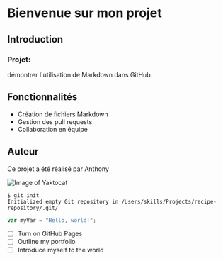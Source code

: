 # Bienvenue sur mon projet

## Introduction
### Projet:
démontrer l'utilisation de Markdown dans GitHub.

## Fonctionnalités
- Création de fichiers Markdown
- Gestion des pull requests
- Collaboration en équipe

## Auteur
Ce projet a été réalisé par Anthony

![Image of Yaktocat](https://octodex.github.com/images/yaktocat.png)

```
$ git init
Initialized empty Git repository in /Users/skills/Projects/recipe-repository/.git/
```
``` javascript
var myVar = "Hello, world!";
```

- [ ] Turn on GitHub Pages
- [ ] Outline my portfolio
- [ ] Introduce myself to the world
